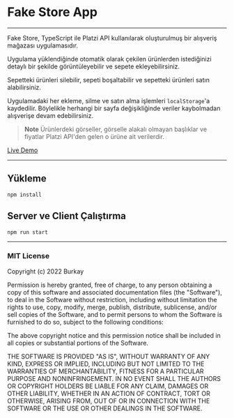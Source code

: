 # Fake Store App
---

Fake Store, TypeScript ile Platzi API kullanılarak oluşturulmuş bir alışveriş mağazası uygulamasıdır.

Uygulama yüklendiğinde otomatik olarak çekilen ürünlerden istediğinizi detaylı bir şekilde görüntüleyebilir ve sepete ekleyebilirsiniz.

Sepetteki ürünleri silebilir, sepeti boşaltabilir ve sepetteki ürünleri satın alabilirsiniz.

Uygulamadaki her ekleme, silme ve satın alma işlemleri `localStorage`'a kaydedilir. Böylelikle herhangi bir sayfa değişikliğinde veriler kaybolmadan alışverişe devam edebilirsiniz.

>**Note**
Ürünlerdeki görseller, görselle alakalı olmayan başlıklar ve fiyatlar Platzi API'den gelen o ürüne ait verilerdir.

[Live Demo](https://bayirdan.github.io/fake-store/)

---

## Yükleme

```
npm install
```

## Server ve Client Çalıştırma

```
npm run start
```

---

### MIT License

Copyright (c) 2022 Burkay

Permission is hereby granted, free of charge, to any person obtaining a copy
of this software and associated documentation files (the "Software"), to deal
in the Software without restriction, including without limitation the rights
to use, copy, modify, merge, publish, distribute, sublicense, and/or sell
copies of the Software, and to permit persons to whom the Software is
furnished to do so, subject to the following conditions:

The above copyright notice and this permission notice shall be included in all
copies or substantial portions of the Software.

THE SOFTWARE IS PROVIDED "AS IS", WITHOUT WARRANTY OF ANY KIND, EXPRESS OR
IMPLIED, INCLUDING BUT NOT LIMITED TO THE WARRANTIES OF MERCHANTABILITY,
FITNESS FOR A PARTICULAR PURPOSE AND NONINFRINGEMENT. IN NO EVENT SHALL THE
AUTHORS OR COPYRIGHT HOLDERS BE LIABLE FOR ANY CLAIM, DAMAGES OR OTHER
LIABILITY, WHETHER IN AN ACTION OF CONTRACT, TORT OR OTHERWISE, ARISING FROM,
OUT OF OR IN CONNECTION WITH THE SOFTWARE OR THE USE OR OTHER DEALINGS IN THE
SOFTWARE.

